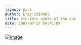 ```yaml
---
layout: post
author: Eric Stimmel
title: einstein quote of the day
date: 2007-07-27 09:42:09
--- 
```



[![image][]][1]


  [image]: http://farm2.static.flickr.com/1218/915750167_b5aac7947a_m.jpg
  [1]: http://www.flickr.com/photos/estimmel/915750167/

